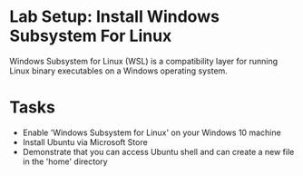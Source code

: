 # Lab Setup: Install Windows Subsystem For Linux
Windows Subsystem for Linux (WSL) is a compatibility layer for running Linux binary executables on a Windows operating system.

# Tasks
- Enable 'Windows Subsystem for Linux' on your Windows 10 machine
- Install Ubuntu via Microsoft Store
- Demonstrate that you can access Ubuntu shell and can create a new file in the 'home' directory
